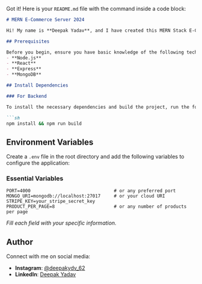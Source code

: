 Got it! Here is your `README.md` file with the command inside a code block:

```markdown
# MERN E-Commerce Server 2024

Hi! My name is **Deepak Yadav**, and I have created this MERN Stack E-Commerce application.

## Prerequisites

Before you begin, ensure you have basic knowledge of the following technologies:
- **Node.js**
- **React**
- **Express**
- **MongoDB**

## Install Dependencies

### For Backend

To install the necessary dependencies and build the project, run the following commands:

```sh
npm install && npm run build
```

## Environment Variables

Create a `.env` file in the root directory and add the following variables to configure the application:

### Essential Variables
```plaintext
PORT=4000                               # or any preferred port
MONGO_URI=mongodb://localhost:27017     # or your cloud URI
STRIPE_KEY=your_stripe_secret_key
PRODUCT_PER_PAGE=8                      # or any number of products per page
```
_Fill each field with your specific information._

## Author

Connect with me on social media:

- **Instagram**: [@deepakydv_62](https://www.instagram.com/deepakydv_62/)
- **LinkedIn**: [Deepak Yadav](https://www.linkedin.com/in/deepak-yadav-1b8b49224/)
```

 
 

